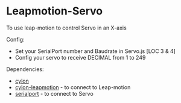 # Leapmotion-Servo 

To use leap-motion to control Servo in an X-axis

Config:

 * Set your SerialPort number and Baudrate in Servo.js  [LOC 3 & 4]
 * Config your servo to receive DECIMAL from 1 to 249

Dependencies:

 * [cylon](https://cylonjs.com/)
 * [cylon-leapmotion](https://github.com/hybridgroup/cylon-leapmotion) - to connect to Leap-motion
 * [serialport](https://github.com/EmergingTechnologyAdvisors/node-serialport) - to connect to Servo 